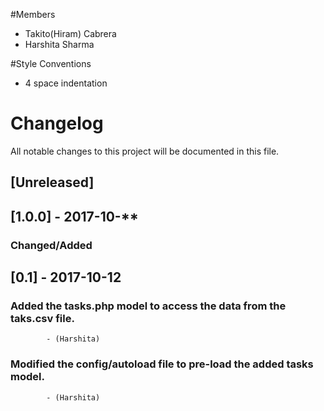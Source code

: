 #Members
- Takito(Hiram) Cabrera
- Harshita Sharma
 
#Style Conventions
- 4 space indentation

# Changelog
All notable changes to this project will be documented in this file.

## [Unreleased]

## [1.0.0] - 2017-10-**
### Changed/Added

## [0.1] - 2017-10-12
### Added the tasks.php model to access the data from the taks.csv file.
            - (Harshita)
### Modified the config/autoload file to pre-load the added tasks model. 
            - (Harshita)
